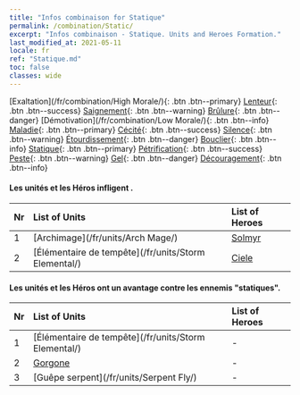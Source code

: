 ```yaml
---
title: "Infos combinaison for Statique"
permalink: /combination/Static/
excerpt: "Infos combinaison - Statique. Units and Heroes Formation."
last_modified_at: 2021-05-11
locale: fr
ref: "Statique.md"
toc: false
classes: wide
---
```


  [Exaltation](/fr/combination/High Morale/){: .btn .btn--primary} [Lenteur](/fr/combination/Slow/){: .btn .btn--success} [Saignement](/fr/combination/Bleeding/){: .btn .btn--warning} [Brûlure](/fr/combination/Burning/){: .btn .btn--danger} [Démotivation](/fr/combination/Low Morale/){: .btn .btn--info} [Maladie](/fr/combination/Disease/){: .btn .btn--primary} [Cécité](/fr/combination/Blind/){: .btn .btn--success} [Silence](/fr/combination/Silence/){: .btn .btn--warning} [Étourdissement](/fr/combination/Stun/){: .btn .btn--danger} [Bouclier](/fr/combination/Shield/){: .btn .btn--info} [Statique](/fr/combination/Static/){: .btn .btn--primary} [Pétrification](/fr/combination/Petrify/){: .btn .btn--success} [Peste](/fr/combination/Plague/){: .btn .btn--warning} [Gel](/fr/combination/Freeze/){: .btn .btn--danger} [Découragement](/fr/combination/Deterrence/){: .btn .btn--info} 


#### Les unités et les Héros infligent <Statique>.

  | Nr |  List of Units  | List of Heroes | 
  |:---|:----------------|:---------------| 
  | 1 | [Archimage](/fr/units/Arch Mage/) | [Solmyr](/fr/heroes/Solmyr/) |
  | 2 | [Élémentaire de tempête](/fr/units/Storm Elemental/) | [Ciele](/fr/heroes/Ciele/) |


#### Les unités et les Héros ont un avantage contre les ennemis \"statiques\".

  | Nr |  List of Units  | List of Heroes | 
  |:---|:----------------|:---------------| 
  | 1 | [Élémentaire de tempête](/fr/units/Storm Elemental/) | - |
  | 2 | [Gorgone](/fr/units/Gorgon/) | - |
  | 3 | [Guêpe serpent](/fr/units/Serpent Fly/) | - |

